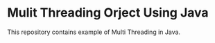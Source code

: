 #  **Mulit Threading Orject Using Java**

This repository contains example of Multi Threading in Java.
